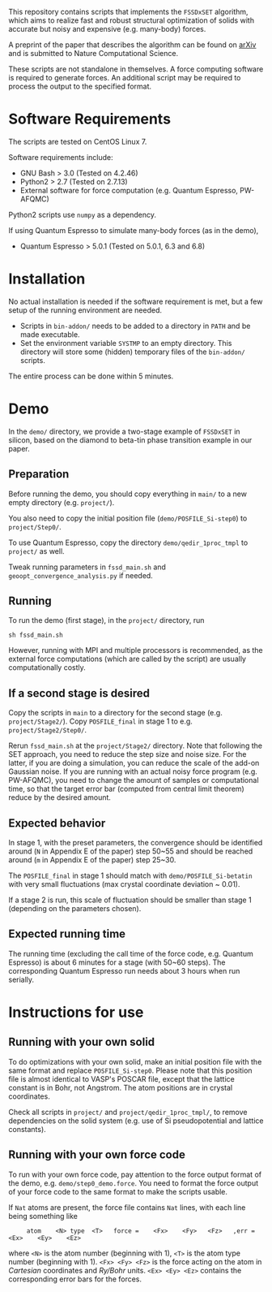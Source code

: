 This repository contains scripts that implements the `FSSDxSET` algorithm, which aims to realize fast and robust structural optimization of solids with accurate but noisy and expensive (e.g. many-body) forces.

A preprint of the paper that describes the algorithm can be found on [arXiv](https://arxiv.org/abs/2204.12074) and is submitted to Nature Computational Science.

These scripts are not standalone in themselves. A force computing software is required to generate forces. An additional script may be required to process the output to the specified format.

# Software Requirements

The scripts are tested on CentOS Linux 7.

Software requirements include:

- GNU Bash > 3.0 (Tested on 4.2.46)
- Python2 > 2.7 (Tested on 2.7.13)
- External software for force computation (e.g. Quantum Espresso, PW-AFQMC)

Python2 scripts use `numpy` as a dependency.

If using Quantum Espresso to simulate many-body forces (as in the demo),
- Quantum Espresso > 5.0.1 (Tested on 5.0.1, 6.3 and 6.8)

# Installation

No actual installation is needed if the software requirement is met, but a few setup of the running environment are needed.

- Scripts in `bin-addon/` needs to be added to a directory in `PATH` and be made executable.
- Set the environment variable `SYSTMP` to an empty directory. This directory will store some (hidden) temporary files of the `bin-addon/` scripts.

The entire process can be done within 5 minutes.

# Demo

In the `demo/` directory, we provide a two-stage example of `FSSDxSET` in silicon, based on the diamond to beta-tin phase transition example in our paper.

## Preparation

Before running the demo, you should copy everything in `main/` to a new empty directory (e.g. `project/`).

You also need to copy the initial position file (`demo/POSFILE_Si-step0`) to `project/Step0/`.

To use Quantum Espresso, copy the directory `demo/qedir_1proc_tmpl` to `project/` as well.

Tweak running parameters in `fssd_main.sh` and `geoopt_convergence_analysis.py` if needed.

## Running

To run the demo (first stage), in the `project/` directory, run
```
sh fssd_main.sh
```
However, running with MPI and multiple processors is recommended, as the external force computations (which are called by the script) are usually computationally costly.

## If a second stage is desired

Copy the scripts in `main` to a directory for the second stage (e.g. `project/Stage2/`). Copy `POSFILE_final` in stage 1 to e.g. `project/Stage2/Step0/`.

Rerun `fssd_main.sh` at the `project/Stage2/` directory. Note that following the SET approach, you need to reduce the step size and noise size. For the latter, if you are doing a simulation, you can reduce the scale of the add-on Gaussian noise. If you are running with an actual noisy force program (e.g. PW-AFQMC), you need to change the amount of samples or computational time, so that the target error bar (computed from central limit theorem) reduce by the desired amount.

## Expected behavior

In stage 1, with the preset parameters, the convergence should be identified around (`N` in Appendix E of the paper) step 50\~55 and should be reached around (`m` in Appendix E of the paper) step 25\~30.

The `POSFILE_final` in stage 1 should match with `demo/POSFILE_Si-betatin` with very small fluctuations (max crystal coordinate deviation \~ 0.01).

If a stage 2 is run, this scale of fluctuation should be smaller than stage 1 (depending on the parameters chosen).

## Expected running time

The running time (excluding the call time of the force code, e.g. Quantum Espresso) is about 6 minutes for a stage (with 50~60 steps).
The corresponding Quantum Espresso run needs about 3 hours when run serially.

# Instructions for use

## Running with your own solid

To do optimizations with your own solid, make an initial position file with the same format and replace `POSFILE_Si-step0`. Please note that this position file is almost identical to VASP's POSCAR file, except that the lattice constant is in Bohr, not Angstrom. The atom positions are in crystal coordinates.

Check all scripts in `project/` and `project/qedir_1proc_tmpl/`, to remove dependencies on the solid system (e.g. use of Si pseudopotential and lattice constants).

## Running with your own force code

To run with your own force code, pay attention to the force output format of the demo, e.g. `demo/step0_demo.force`. You need to format the force output of your force code to the same format to make the scripts usable.

If `Nat` atoms are present, the force file contains `Nat` lines, with each line being something like
```
     atom    <N> type  <T>   force =    <Fx>    <Fy>   <Fz>   ,err =    <Ex>    <Ey>    <Ez>
```
where `<N>` is the atom number (beginning with 1), `<T>` is the atom type number (beginning with 1). `<Fx> <Fy> <Fz>` is the force acting on the atom in _Cartesian_ coordinates and _Ry/Bohr_ units. `<Ex> <Ey> <Ez>` contains the corresponding error bars for the forces.
